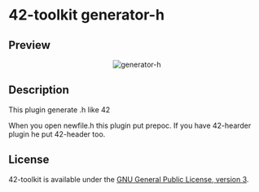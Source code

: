 42-toolkit	generator-h
==========

## Preview

<p align="center" >
	<img src="https://raw.github.com/QuentinPerez/42-toolkit/master/doc/images/generator-h.png" alt="generator-h" title="generator-h">
</p>

## Description

This plugin generate .h like 42

When you open newfile.h this plugin put prepoc.
If you have 42-hearder plugin he put 42-header too.

## License

42-toolkit is available under the [GNU General Public License, version 3](LICENSE).
